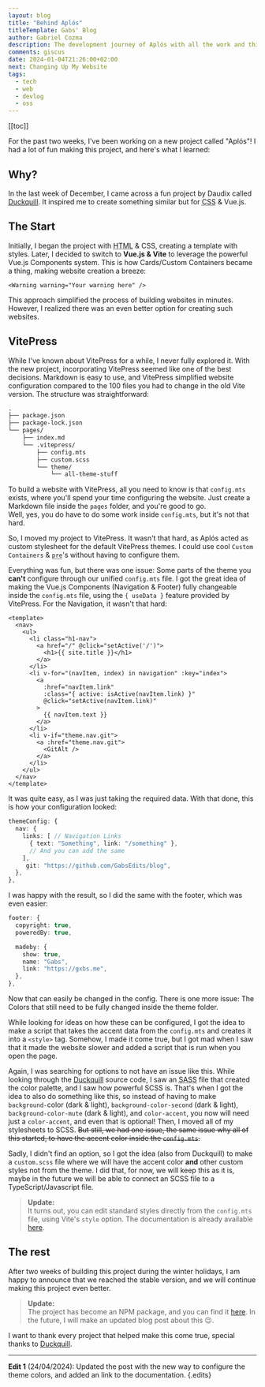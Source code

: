 ```yaml
---
layout: blog
title: "Behind Aplós"
titleTemplate: Gabs' Blog
author: Gabriel Cozma
description: The development journey of Aplós with all the work and thinking behind it.
comments: giscus
date: 2024-01-04T21:26:00+02:00
next: Changing Up My Website
tags:
  - tech
  - web
  - devlog
  - oss
---
```


[[toc]]

For the past two weeks, I've been working on a new project called "Aplós"! I had a lot of fun making this project, and here's what I learned:

## Why?

In the last week of December, I came across a fun project by Daudix called [Duckquill](https://daudix.codeberg.page/duckquill/). It inspired me to create something similar but for <abbr title="Cascading Style Sheets">CSS</abbr> & Vue.js.

## The Start

Initially, I began the project with <abbr title="HyperText Markup Language">HTML</abbr> & CSS, creating a template with styles. Later, I decided to switch to **Vue.js & Vite** to leverage the powerful Vue.js Components system. This is how Cards/Custom Containers became a thing, making website creation a breeze:

```vue
<Warning warning="Your warning here" />
```

This approach simplified the process of building websites in minutes. However, I realized there was an even better option for creating such websites.

## VitePress

While I've known about VitePress for a while, I never fully explored it. With the new project, incorporating VitePress seemed like one of the best decisions. Markdown is easy to use, and VitePress simplified website configuration compared to the 100 files you had to change in the old Vite version. The structure was straightforward:

```txt
.
├── package.json
├── package-lock.json
└── pages/
    ├── index.md
    └── .vitepress/
        ├── config.mts
        ├── custom.scss
        └── theme/
            └── all-theme-stuff
```

To build a website with VitePress, all you need to know is that `config.mts` exists, where you'll spend your time configuring the website. Just create a Markdown file inside the `pages` folder, and you're good to go.\
Well, yes, you do have to do some work inside `config.mts`, but it's not that hard.

So, I moved my project to VitePress. It wasn't that hard, as Aplós acted as custom stylesheet for the default VitePress themes. I could use cool `Custom Containers` & <abbr title="Preformatted text">`pre`</abbr>'s without having to configure them.

Everything was fun, but there was one issue: Some parts of the theme you **can't** configure through our unified `config.mts` file. I got the great idea of making the Vue.js Components (Navigation & Footer) fully changeable inside the `config.mts` file, using the `{ useData }` feature provided by VitePress. For the Navigation, it wasn't that hard:

```vue
<template>
  <nav>
    <ul>
      <li class="h1-nav">
        <a href="/" @click="setActive('/')">
          <h1>{{ site.title }}</h1>
        </a>
      </li>
      <li v-for="(navItem, index) in navigation" :key="index">
        <a
          :href="navItem.link"
          :class="{ active: isActive(navItem.link) }"
          @click="setActive(navItem.link)"
        >
          {{ navItem.text }}
        </a>
      </li>
      <li v-if="theme.nav.git">
        <a :href="theme.nav.git">
          <GitAlt />
        </a>
      </li>
    </ul>
  </nav>
</template>
```

It was quite easy, as I was just taking the required data. With that done, this is how your configuration looked:

```ts
themeConfig: {
  nav: {
    links: [ // Navigation Links
      { text: "Something", link: "/something" },
      // And you can add the same
    ],
     git: "https://github.com/GabsEdits/blog",
  },
},
```

I was happy with the result, so I did the same with the footer, which was even easier:

```ts
footer: {
  copyright: true,
  poweredBy: true,

  madeby: {
    show: true,
    name: "Gabs",
    link: "https://gxbs.me",
  },
},
```

Now that can easily be changed in the config. There is one more issue: The Colors that still need to be fully changed inside the theme folder.

While looking for ideas on how these can be configured, I got the idea to make a script that takes the accent data from the `config.mts` and creates it into a `<style>` tag. Somehow, I made it come true, but I got mad when I saw that it made the website slower and added a script that is run when you open the page.

Again, I was searching for options to not have an issue like this. While looking through the [Duckquill](https://daudix.codeberg.page/duckquill/) source code, I saw an <abbr title="Syntactically Awesome Style Sheets">SASS</abbr> file that created the color palette, and I saw how powerful SCSS is. That's when I got the idea to also do something like this, so instead of having to make `background-`color (dark & light), `background-color-second` (dark & light), `background-color-mute` (dark & light), and `color-accent`, you now will need just a `color-accent`, and even that is optional! Then, I moved all of my stylesheets to SCSS. ~~But still, we had one issue, the same issue why all of this started, to have the accent color inside the `config.mts`.~~

Sadly, I didn't find an option, so I got the idea (also from Duckquill) to make a `custom.scss` file where we will have the accent color **and** other custom styles not from the theme. I did that, for now, we will keep this as it is, maybe in the future we will be able to connect an SCSS file to a TypeScript/Javascript file.

> **Update:**\
> It turns out, you can edit standard styles directly from the `config.mts` file, using Vite's `style` option. The documentation is already available [here](https://aplos.gxbs.me/guide/).

## The rest

After two weeks of building this project during the winter holidays, I am happy to announce that we reached the stable version, and we will continue making this project even better.

> **Update:**\
> The project has become an NPM package, and you can find it [here](https://www.npmjs.com/package/aplos). In the future, I will make an updated blog post about this :wink:.

I want to thank every project that helped make this come true, special thanks to [Duckquill](https://daudix.codeberg.page/duckquill/).

---

**Edit 1** (24/04/2024): Updated the post with the new way to configure the theme colors, and added an link to the documentation. {.edits}
